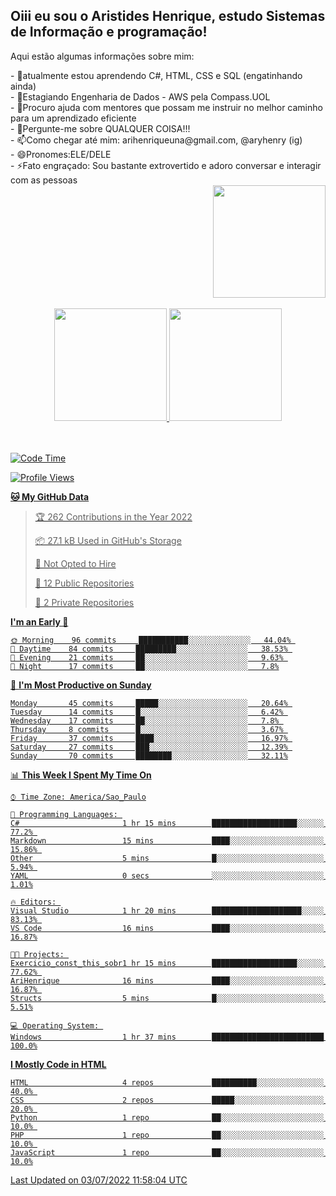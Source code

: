 ## Oiii eu sou o Aristides Henrique, estudo Sistemas de Informação e programação!


Aqui estão algumas informações sobre mim:



<div>
- 🌱atualmente estou aprendendo C#, HTML, CSS e SQL (engatinhando ainda)
<div>
- 👯Estagiando Engenharia de Dados - AWS pela Compass.UOL 
<div>
- 🤔Procuro ajuda com mentores que possam me instruir no melhor caminho para um aprendizado eficiente
<div>
- 💬Pergunte-me sobre QUALQUER COISA!!! 
<div>
- 📫Como chegar até mim: arihenriqueuna@gmail.com, @aryhenry (ig)
<div>
- 😄Pronomes:ELE/DELE
<div>
- ⚡Fato engraçado: Sou bastante extrovertido e adoro conversar e interagir com as pessoas
</div>
</div>
</div>
</div>
</div>
</div>
</div>

<div align="right" margin-top: "-200px">
<img height="180em" src="https://cdn.discordapp.com/attachments/993134182769381389/993134239056932904/download20220700093437.png"/>
</div>




<br/>
<div align="center">
  <a href="https://github.com/arihenrique">
  <img height="180em" src="https://github-readme-stats.vercel.app/api?username=arihenrique&show_icons=true&theme=dracula&include_all_commits=true&count_private=true"/>
  <img height="180em" src="https://github-readme-stats.vercel.app/api/top-langs/?username=arihenrique&layout=compact&langs_count=7&theme=dracula"/>
</div><br/><br/>

  

  
<!--START_SECTION:waka-->
![Code Time](http://img.shields.io/badge/Code%20Time-0%20secs-blue)

![Profile Views](http://img.shields.io/badge/Profile%20Views-443-blue)

**🐱 My GitHub Data** 

> 🏆 262 Contributions in the Year 2022
 > 
> 📦 27.1 kB Used in GitHub's Storage 
 > 
> 🚫 Not Opted to Hire
 > 
> 📜 12 Public Repositories 
 > 
> 🔑 2 Private Repositories  
 > 
**I'm an Early 🐤** 

```text
🌞 Morning    96 commits     ███████████░░░░░░░░░░░░░░   44.04% 
🌆 Daytime    84 commits     █████████░░░░░░░░░░░░░░░░   38.53% 
🌃 Evening    21 commits     ██░░░░░░░░░░░░░░░░░░░░░░░   9.63% 
🌙 Night      17 commits     ██░░░░░░░░░░░░░░░░░░░░░░░   7.8%

```
📅 **I'm Most Productive on Sunday** 

```text
Monday       45 commits     █████░░░░░░░░░░░░░░░░░░░░   20.64% 
Tuesday      14 commits     █░░░░░░░░░░░░░░░░░░░░░░░░   6.42% 
Wednesday    17 commits     ██░░░░░░░░░░░░░░░░░░░░░░░   7.8% 
Thursday     8 commits      █░░░░░░░░░░░░░░░░░░░░░░░░   3.67% 
Friday       37 commits     ████░░░░░░░░░░░░░░░░░░░░░   16.97% 
Saturday     27 commits     ███░░░░░░░░░░░░░░░░░░░░░░   12.39% 
Sunday       70 commits     ████████░░░░░░░░░░░░░░░░░   32.11%

```


📊 **This Week I Spent My Time On** 

```text
⌚︎ Time Zone: America/Sao_Paulo

💬 Programming Languages: 
C#                       1 hr 15 mins        ███████████████████░░░░░░   77.2% 
Markdown                 15 mins             ████░░░░░░░░░░░░░░░░░░░░░   15.86% 
Other                    5 mins              █░░░░░░░░░░░░░░░░░░░░░░░░   5.94% 
YAML                     0 secs              ░░░░░░░░░░░░░░░░░░░░░░░░░   1.01%

🔥 Editors: 
Visual Studio            1 hr 20 mins        ████████████████████░░░░░   83.13% 
VS Code                  16 mins             ████░░░░░░░░░░░░░░░░░░░░░   16.87%

🐱‍💻 Projects: 
Exercicio_const_this_sobr1 hr 15 mins        ███████████████████░░░░░░   77.62% 
AriHenrique              16 mins             ████░░░░░░░░░░░░░░░░░░░░░   16.87% 
Structs                  5 mins              █░░░░░░░░░░░░░░░░░░░░░░░░   5.51%

💻 Operating System: 
Windows                  1 hr 37 mins        █████████████████████████   100.0%

```

**I Mostly Code in HTML** 

```text
HTML                     4 repos             ██████████░░░░░░░░░░░░░░░   40.0% 
CSS                      2 repos             █████░░░░░░░░░░░░░░░░░░░░   20.0% 
Python                   1 repo              ██░░░░░░░░░░░░░░░░░░░░░░░   10.0% 
PHP                      1 repo              ██░░░░░░░░░░░░░░░░░░░░░░░   10.0% 
JavaScript               1 repo              ██░░░░░░░░░░░░░░░░░░░░░░░   10.0%

```



 Last Updated on 03/07/2022 11:58:04 UTC
<!--END_SECTION:waka-->

